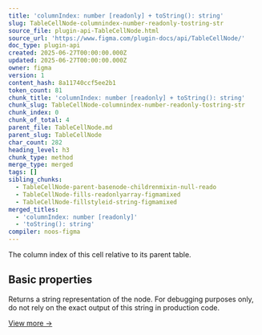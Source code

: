 ```yaml
---
title: 'columnIndex: number [readonly] + toString(): string'
slug: TableCellNode-columnindex-number-readonly-tostring-str
source_file: plugin-api-TableCellNode.html
source_url: 'https://www.figma.com/plugin-docs/api/TableCellNode/'
doc_type: plugin-api
created: 2025-06-27T00:00:00.000Z
updated: 2025-06-27T00:00:00.000Z
owner: figma
version: 1
content_hash: 8a11740ccf5ee2b1
token_count: 81
chunk_title: 'columnIndex: number [readonly] + toString(): string'
chunk_slug: TableCellNode-columnindex-number-readonly-tostring-str
chunk_index: 0
chunk_of_total: 4
parent_file: TableCellNode.md
parent_slug: TableCellNode
char_count: 282
heading_level: h3
chunk_type: method
merge_type: merged
tags: []
sibling_chunks:
  - TableCellNode-parent-basenode-childrenmixin-null-reado
  - TableCellNode-fills-readonlyarray-figmamixed
  - TableCellNode-fillstyleid-string-figmamixed
merged_titles:
  - 'columnIndex: number [readonly]'
  - 'toString(): string'
compiler: noos-figma
---
```


The column index of this cell relative to its parent table.

## Basic properties

Returns a string representation of the node. For debugging purposes only, do not rely on the exact output of this string in production code.

[View more →](/plugin-docs/api/properties/nodes-tostring/)
